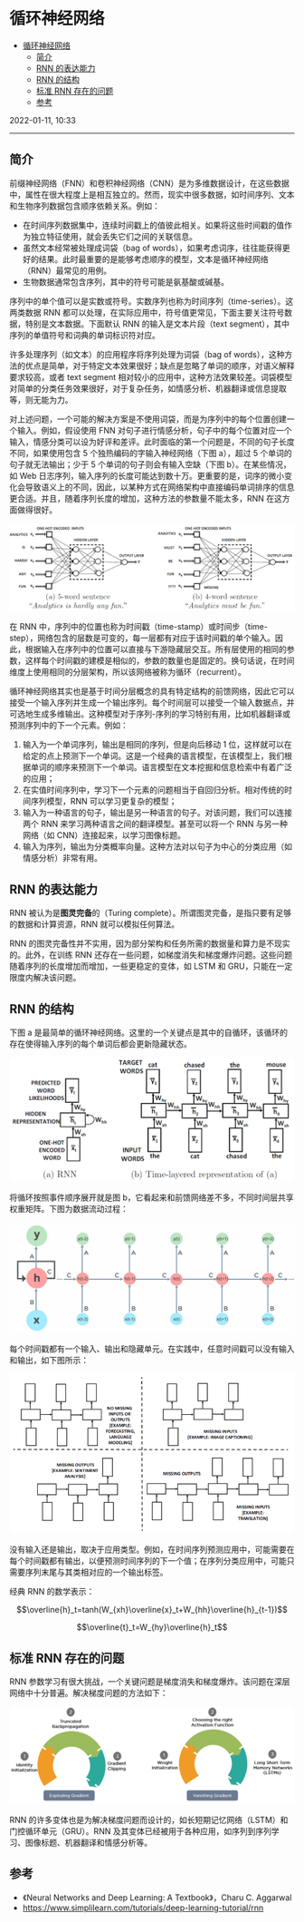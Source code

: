 # 循环神经网络

- [循环神经网络](#循环神经网络)
  - [简介](#简介)
  - [RNN 的表达能力](#rnn-的表达能力)
  - [RNN 的结构](#rnn-的结构)
  - [标准 RNN 存在的问题](#标准-rnn-存在的问题)
  - [参考](#参考)

2022-01-11, 10:33
***

## 简介

前缀神经网络（FNN）和卷积神经网络（CNN）是为多维数据设计，在这些数据中，属性在很大程度上是相互独立的。然而，现实中很多数据，如时间序列、文本和生物序列数据包含顺序依赖关系。例如：

- 在时间序列数据集中，连续时间戳上的值彼此相关。如果将这些时间戳的值作为独立特征使用，就会丢失它们之间的关联信息。
- 虽然文本经常被处理成词袋（bag of words），如果考虑词序，往往能获得更好的结果。此时最重要的是能够考虑顺序的模型，文本是循环神经网络（RNN）最常见的用例。
- 生物数据通常包含序列，其中的符号可能是氨基酸或碱基。

序列中的单个值可以是实数或符号。实数序列也称为时间序列（time-series）。这两类数据 RNN 都可以处理，在实际应用中，符号值更常见，下面主要关注符号数据，特别是文本数据。下面默认 RNN 的输入是文本片段（text segment），其中序列的单值符号和词典的单词标识符对应。

许多处理序列（如文本）的应用程序将序列处理为词袋（bag of words），这种方法的优点是简单，对于特定文本效果很好；缺点是忽略了单词的顺序，对语义解释要求较高，或者 text segment 相对较小的应用中，这种方法效果较差。词袋模型对简单的分类任务效果很好，对于复杂任务，如情感分析、机器翻译或信息提取等，则无能为力。

对上述问题，一个可能的解决方案是不使用词袋，而是为序列中的每个位置创建一个输入。例如，假设使用 FNN 对句子进行情感分析，句子中的每个位置对应一个输入，情感分类可以设为好评和差评。此时面临的第一个问题是，不同的句子长度不同，如果使用包含 5 个独热编码的字输入神经网络（下图 a），超过 5 个单词的句子就无法输出；少于 5 个单词的句子则会有输入空缺（下图 b）。在某些情况，如 Web 日志序列，输入序列的长度可能达到数十万。更重要的是，词序的微小变化会导致语义上的不同，因此，以某种方式在网络架构中直接编码单词排序的信息更合适。并且，随着序列长度的增加，这种方法的参数量不能太多，RNN 在这方面做得很好。

![](images/2022-01-11-10-09-46.png)

在 RNN 中，序列中的位置也称为时间戳（time-stamp）或时间步（time-step），网络包含的层数是可变的，每一层都有对应于该时间戳的单个输入。因此，根据输入在序列中的位置可以直接与下游隐藏层交互。所有层使用的相同的参数，这样每个时间戳的建模是相似的，参数的数量也是固定的。换句话说，在时间维度上使用相同的分层架构，所以该网络被称为循环（recurrent）。

循环神经网络其实也是基于时间分层概念的具有特定结构的前馈网络，因此它可以接受一个输入序列并生成一个输出序列。每个时间层可以接受一个输入数据点，并可选地生成多维输出。这种模型对于序列-序列的学习特别有用，比如机器翻译或预测序列中的下一个元素。例如：

1. 输入为一个单词序列，输出是相同的序列，但是向后移动 1 位，这样就可以在给定的点上预测下一个单词。这是一个经典的语言模型，在该模型上，我们根据单词的顺序来预测下一个单词。语言模型在文本挖掘和信息检索中有着广泛的应用；
2. 在实值时间序列中，学习下一个元素的问题相当于自回归分析。相对传统的时间序列模型，RNN 可以学习更复杂的模型；
3. 输入为一种语言的句子，输出是另一种语言的句子。对该问题，我们可以连接两个 RNN 来学习两种语言之间的翻译模型。甚至可以将一个 RNN 与另一种网络（如 CNN）连接起来，以学习图像标题。
4. 输入为序列，输出为分类概率向量。这种方法对以句子为中心的分类应用（如情感分析）非常有用。

## RNN 的表达能力

RNN 被认为是**图灵完备**的（Turing complete）。所谓图灵完备，是指只要有足够的数据和计算资源，RNN 就可以模拟任何算法。

RNN 的图灵完备性并不实用，因为部分架构和任务所需的数据量和算力是不现实的。此外，在训练 RNN 还存在一些问题，如梯度消失和梯度爆炸问题。这些问题随着序列的长度增加而增加，一些更稳定的变体，如 LSTM 和 GRU，只能在一定限度内解决该问题。

## RNN 的结构

下图 a 是最简单的循环神经网络。这里的一个关键点是其中的自循环，该循环的存在使得输入序列的每个单词后都会更新隐藏状态。

![](images/2022-01-11-10-45-58.png)

将循环按照事件顺序展开就是图 b，它看起来和前馈网络差不多，不同时间层共享权重矩阵。下图为数据流动过程：

![](images/Fully_connected_Recurrent_Neural_Network.gif)

每个时间戳都有一个输入、输出和隐藏单元。在实践中，任意时间戳可以没有输入和输出，如下图所示：

![](images/2022-01-11-11-09-08.png)

没有输入还是输出，取决于应用类型。例如，在时间序列预测应用中，可能需要在每个时间戳都有输出，以便预测时间序列的下一个值；在序列分类应用中，可能只需要序列末尾与其类相对应的一个输出标签。

经典 RNN 的数学表示：

$$\overline{h}_t=tanh(W_{xh}\overline{x}_t+W_{hh}\overline{h}_{t-1})$$

$$\overline{t}_t=W_{hy}\overline{h}_t$$

## 标准 RNN 存在的问题

RNN 参数学习有很大挑战，一个关键问题是梯度消失和梯度爆炸。该问题在深层网络中十分普遍。解决梯度问题的方法如下：

![](images/2022-01-11-12-42-33.png)

RNN 的许多变体也是为解决梯度问题而设计的，如长短期记忆网络（LSTM）和门控循环单元（GRU）。RNN 及其变体已经被用于各种应用，如序列到序列学习、图像标题、机器翻译和情感分析等。

## 参考

- 《Neural Networks and Deep Learning: A Textbook》，Charu C. Aggarwal
- https://www.simplilearn.com/tutorials/deep-learning-tutorial/rnn
